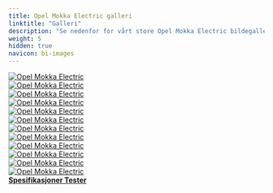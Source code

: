 ```yaml
---
title: Opel Mokka Electric galleri
linktitle: "Galleri"
description: "Se nedenfor for vårt store Opel Mokka Electric bildegalleri. Klikk på bildene for høyoppløselige versjoner."
weight: 5
hidden: true
navicon: bi-images
---
```

<!-- markdownlint-disable MD033 -->
<div class="row" id ="my-gallery">
	<div class="pswp-grid-item col-6 col-md-4">
		<a href="https://media.evkx.net/multimedia/models/opel/mokka/mokka_electric/charging_1.jpeg"
data-pswp-src="https://media.evkx.net/multimedia/models/opel/mokka/mokka_electric/charging_1.jpeg"
data-pswp-width="1920"
data-pswp-height="1280" 
target="_blank">
			<img src="https://media.evkx.net/multimedia/models/opel/mokka/mokka_electric/charging_1_xst.jpeg" alt="Opel Mokka Electric" class="img-fluid img-thumbnail" />
		</a>
	</div>
	<div class="pswp-grid-item col-6 col-md-4">
		<a href="https://media.evkx.net/multimedia/models/opel/mokka/mokka_electric/detail_1.jpeg"
data-pswp-src="https://media.evkx.net/multimedia/models/opel/mokka/mokka_electric/detail_1.jpeg"
data-pswp-width="1920"
data-pswp-height="1371" 
target="_blank">
			<img src="https://media.evkx.net/multimedia/models/opel/mokka/mokka_electric/detail_1_xst.jpeg" alt="Opel Mokka Electric" class="img-fluid img-thumbnail" />
		</a>
	</div>
	<div class="pswp-grid-item col-6 col-md-4">
		<a href="https://media.evkx.net/multimedia/models/opel/mokka/mokka_electric/dreivetrain_1.jpeg"
data-pswp-src="https://media.evkx.net/multimedia/models/opel/mokka/mokka_electric/dreivetrain_1.jpeg"
data-pswp-width="1920"
data-pswp-height="1280" 
target="_blank">
			<img src="https://media.evkx.net/multimedia/models/opel/mokka/mokka_electric/dreivetrain_1_xst.jpeg" alt="Opel Mokka Electric" class="img-fluid img-thumbnail" />
		</a>
	</div>
	<div class="pswp-grid-item col-6 col-md-4">
		<a href="https://media.evkx.net/multimedia/models/opel/mokka/mokka_electric/exterior_1.jpeg"
data-pswp-src="https://media.evkx.net/multimedia/models/opel/mokka/mokka_electric/exterior_1.jpeg"
data-pswp-width="1920"
data-pswp-height="1280" 
target="_blank">
			<img src="https://media.evkx.net/multimedia/models/opel/mokka/mokka_electric/exterior_1_xst.jpeg" alt="Opel Mokka Electric" class="img-fluid img-thumbnail" />
		</a>
	</div>
	<div class="pswp-grid-item col-6 col-md-4">
		<a href="https://media.evkx.net/multimedia/models/opel/mokka/mokka_electric/exterior_2.jpeg"
data-pswp-src="https://media.evkx.net/multimedia/models/opel/mokka/mokka_electric/exterior_2.jpeg"
data-pswp-width="1920"
data-pswp-height="1200" 
target="_blank">
			<img src="https://media.evkx.net/multimedia/models/opel/mokka/mokka_electric/exterior_2_xst.jpeg" alt="Opel Mokka Electric" class="img-fluid img-thumbnail" />
		</a>
	</div>
	<div class="pswp-grid-item col-6 col-md-4">
		<a href="https://media.evkx.net/multimedia/models/opel/mokka/mokka_electric/exterior_3.jpeg"
data-pswp-src="https://media.evkx.net/multimedia/models/opel/mokka/mokka_electric/exterior_3.jpeg"
data-pswp-width="1920"
data-pswp-height="1280" 
target="_blank">
			<img src="https://media.evkx.net/multimedia/models/opel/mokka/mokka_electric/exterior_3_xst.jpeg" alt="Opel Mokka Electric" class="img-fluid img-thumbnail" />
		</a>
	</div>
	<div class="pswp-grid-item col-6 col-md-4">
		<a href="https://media.evkx.net/multimedia/models/opel/mokka/mokka_electric/exterior_4.jpeg"
data-pswp-src="https://media.evkx.net/multimedia/models/opel/mokka/mokka_electric/exterior_4.jpeg"
data-pswp-width="1920"
data-pswp-height="1280" 
target="_blank">
			<img src="https://media.evkx.net/multimedia/models/opel/mokka/mokka_electric/exterior_4_xst.jpeg" alt="Opel Mokka Electric" class="img-fluid img-thumbnail" />
		</a>
	</div>
	<div class="pswp-grid-item col-6 col-md-4">
		<a href="https://media.evkx.net/multimedia/models/opel/mokka/mokka_electric/exterior_5.jpeg"
data-pswp-src="https://media.evkx.net/multimedia/models/opel/mokka/mokka_electric/exterior_5.jpeg"
data-pswp-width="1920"
data-pswp-height="1200" 
target="_blank">
			<img src="https://media.evkx.net/multimedia/models/opel/mokka/mokka_electric/exterior_5_xst.jpeg" alt="Opel Mokka Electric" class="img-fluid img-thumbnail" />
		</a>
	</div>
	<div class="pswp-grid-item col-6 col-md-4">
		<a href="https://media.evkx.net/multimedia/models/opel/mokka/mokka_electric/frontseats_1.jpeg"
data-pswp-src="https://media.evkx.net/multimedia/models/opel/mokka/mokka_electric/frontseats_1.jpeg"
data-pswp-width="1920"
data-pswp-height="1371" 
target="_blank">
			<img src="https://media.evkx.net/multimedia/models/opel/mokka/mokka_electric/frontseats_1_xst.jpeg" alt="Opel Mokka Electric" class="img-fluid img-thumbnail" />
		</a>
	</div>
	<div class="pswp-grid-item col-6 col-md-4">
		<a href="https://media.evkx.net/multimedia/models/opel/mokka/mokka_electric/main_1.jpeg"
data-pswp-src="https://media.evkx.net/multimedia/models/opel/mokka/mokka_electric/main_1.jpeg"
data-pswp-width="1920"
data-pswp-height="1280" 
target="_blank">
			<img src="https://media.evkx.net/multimedia/models/opel/mokka/mokka_electric/main_1_xst.jpeg" alt="Opel Mokka Electric" class="img-fluid img-thumbnail" />
		</a>
	</div>
	<div class="pswp-grid-item col-6 col-md-4">
		<a href="https://media.evkx.net/multimedia/models/opel/mokka/mokka_electric/rearlights_1.jpeg"
data-pswp-src="https://media.evkx.net/multimedia/models/opel/mokka/mokka_electric/rearlights_1.jpeg"
data-pswp-width="1920"
data-pswp-height="1280" 
target="_blank">
			<img src="https://media.evkx.net/multimedia/models/opel/mokka/mokka_electric/rearlights_1_xst.jpeg" alt="Opel Mokka Electric" class="img-fluid img-thumbnail" />
		</a>
	</div>
	<div class="pswp-grid-item col-6 col-md-4">
		<a href="https://media.evkx.net/multimedia/models/opel/mokka/mokka_electric/screens_1.jpeg"
data-pswp-src="https://media.evkx.net/multimedia/models/opel/mokka/mokka_electric/screens_1.jpeg"
data-pswp-width="1920"
data-pswp-height="1280" 
target="_blank">
			<img src="https://media.evkx.net/multimedia/models/opel/mokka/mokka_electric/screens_1_xst.jpeg" alt="Opel Mokka Electric" class="img-fluid img-thumbnail" />
		</a>
	</div>
</div>
<script type="module">
  import PhotoSwipeLightbox from '/js/photoswipe-lightbox.esm.js';
    const lightbox = new PhotoSwipeLightbox({
       gallery: '#my-gallery',
        children: 'a',
        pswpModule: () => import('/js/photoswipe.esm.js')
    });
lightbox.init();
</script>
<div class="mt-3 mb-3">
<a href="../specifications/" class="text-decoration-none text-black">
<strong><i class="bi-arrow-left"></i> Spesifikasjoner </strong>
</a>
<a href="../reviews/" class="text-decoration-none text-black float-end">
<strong>Tester <i class="bi-arrow-right"></i></strong>
</a>
</div>
